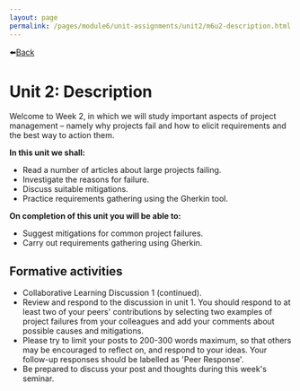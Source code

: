 ```yaml
---
layout: page
permalink: /pages/module6/unit-assignments/unit2/m6u2-description.html
---
```


⬅️[Back](/pages/module6/unit-assignments/unit2/m6u2.html)

# Unit 2: Description

Welcome to Week 2, in which we will study important aspects of project management – namely why projects fail and how to elicit requirements and the best way to action them.  

**In this unit we shall:**
- Read a number of articles about large projects failing.
- Investigate the reasons for failure.
- Discuss suitable mitigations.
- Practice requirements gathering using the Gherkin tool.

**On completion of this unit you will be able to:**
- Suggest mitigations for common project failures.
- Carry out requirements gathering using Gherkin.


## Formative activities
- Collaborative Learning Discussion 1 (continued).
- Review and respond to the discussion in unit 1. You should respond to at least two of your peers' contributions by selecting two examples of project failures from your colleagues and add your comments about possible causes and mitigations. 
- Please try to limit your posts to 200-300 words maximum, so that others may be encouraged to reflect on, and respond to your ideas. Your follow-up responses should be labelled as 'Peer Response'. 
- Be prepared to discuss your post and thoughts during this week's seminar.
